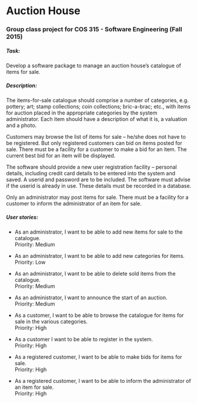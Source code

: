 # Auction House

### Group class project for COS 315 - Software Engineering (Fall 2015)

##### Task:
Develop a software package to manage an auction house’s catalogue of items for sale.

##### Description:
The items-for-sale catalogue should comprise a number of categories, e.g. pottery; art; stamp collections; coin collections; bric-a-brac; etc., with items for auction placed in the appropriate categories by the system administrator. Each item should have a description of what it is, a valuation and a photo.

Customers may browse the list of items for sale – he/she does not have to be registered. But only registered customers can bid on items posted for sale. There must be a facility for a customer to make a bid for an item. The current best bid for an item will be displayed.

The software should provide a new user registration facility – personal details, including credit card details to be entered into the system and saved. A userid and password are to be included. The software must advise if the userid is already in use. These details must be recorded in a database.

Only an administrator may post items for sale. There must be a facility for a customer to inform the administrator of an item for sale.

##### User stories:

* As an administrator, I want to be able to add new items for sale to the catalogue.  
Priority: Medium

* As an administrator, I want to be able to add new categories for items.  
Priority: Low

* As an administrator, I want to be able to delete sold items from the catalogue.  
Priority: Medium

* As an administrator, I want to announce the start of an auction.  
Priority: Medium

* As a customer, I want to be able to browse the catalogue for items for sale in the various categories.  
Priority: High

* As a customer I want to be able to register in the system.  
Priority: High

* As a registered customer, I want to be able to make bids for items for sale.  
Priority: High

* As a registered customer, I want to be able to inform the administrator of an item for sale.  
Priority: High
